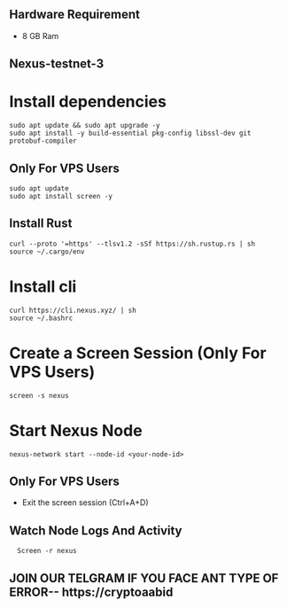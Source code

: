 ## Hardware Requirement
* 8 GB Ram

## Nexus-testnet-3

# Install dependencies
```
sudo apt update && sudo apt upgrade -y
sudo apt install -y build-essential pkg-config libssl-dev git protobuf-compiler
```
## Only For VPS Users
```
sudo apt update
sudo apt install screen -y
```

## Install Rust
```
curl --proto '=https' --tlsv1.2 -sSf https://sh.rustup.rs | sh
source ~/.cargo/env
```

# Install cli
```
curl https://cli.nexus.xyz/ | sh
source ~/.bashrc
```

# Create a Screen Session (Only For VPS Users)
```
screen -s nexus
```

# Start Nexus Node
```
nexus-network start --node-id <your-node-id>
```

## Only For VPS Users
* Exit the screen session (Ctrl+A+D)

## Watch Node Logs And Activity
```
  Screen -r nexus
```
## JOIN OUR TELGRAM IF YOU FACE ANT TYPE OF ERROR-- https://cryptoaabid

  
